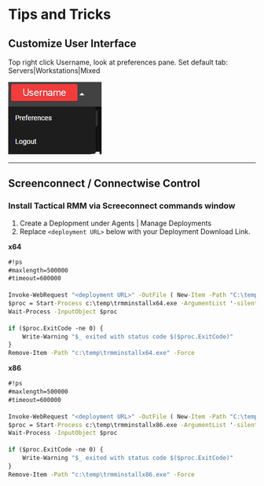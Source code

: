 # Tips and Tricks

## Customize User Interface

Top right click Username, look at preferences pane. Set default tab: Servers|Workstations|Mixed

![User Preferences](images/trmm_user_preferences.png)

*****

## Screenconnect / Connectwise Control

### Install Tactical RMM via Screeconnect commands window

1. Create a Deplopment under Agents | Manage Deployments
2. Replace `<deployment URL>` below with your Deployment Download Link. 

**x64**

```cmd
#!ps
#maxlength=500000
#timeout=600000

Invoke-WebRequest "<deployment URL>" -OutFile ( New-Item -Path "C:\temp\trmminstallx64.exe" -Force )
$proc = Start-Process c:\temp\trmminstallx64.exe -ArgumentList '-silent' -PassThru
Wait-Process -InputObject $proc

if ($proc.ExitCode -ne 0) {
    Write-Warning "$_ exited with status code $($proc.ExitCode)"
}
Remove-Item -Path "c:\temp\trmminstallx64.exe" -Force 
```

**x86**

```cmd
#!ps
#maxlength=500000
#timeout=600000

Invoke-WebRequest "<deployment URL>" -OutFile ( New-Item -Path "C:\temp\trmminstallx86.exe" -Force )
$proc = Start-Process c:\temp\trmminstallx86.exe -ArgumentList '-silent' -PassThru
Wait-Process -InputObject $proc

if ($proc.ExitCode -ne 0) {
    Write-Warning "$_ exited with status code $($proc.ExitCode)"
}
Remove-Item -Path "c:\temp\trmminstallx86.exe" -Force 
```